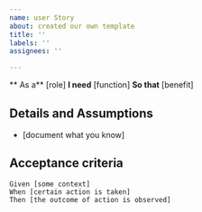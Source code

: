 ```yaml
---
name: user Story
about: created our own template
title: ''
labels: ''
assignees: ''

---
```


** As a** [role]
**I need** [function]
**So that** [benefit]

## Details and Assumptions
* [document what you know]

## Acceptance criteria 
   ```gherkin
Given [some context]
When [certain action is taken]
Then [the outcome of action is observed]
```
